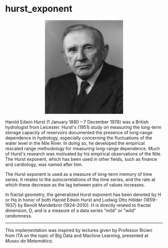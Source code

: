 # hurst_exponent

<div align="center">
  <img src="image/hurst.png" alt="hurst" width="250" height="300">
</div>

Harold Edwin Hurst (1 January 1880 – 7 December 1978) was a British hydrologist from Leicester. Hurst's (1951) study on measuring the long-term storage capacity of reservoirs documented the presence of long-range dependence in hydrology, especially concerning the fluctuations of the water level in the Nile River. In doing so, he developed the empirical rescaled range methodology for measuring long-range dependence. Much of Hurst's research was motivated by his empirical observations of the Nile. The Hurst exponent, which has been used in other fields, such as finance and cardiology, was named after him.

The Hurst exponent is used as a measure of long-term memory of time series. It relates to the autocorrelations of the time series, and the rate at which these decrease as the lag between pairs of values increases.

In fractal geometry, the generalized Hurst exponent has been denoted by H or Hq in honor of both Harold Edwin Hurst and Ludwig Otto Hölder (1859–1937) by Benoît Mandelbrot (1924–2010). H is directly related to fractal dimension, D, and is a measure of a data series "mild" or "wild" randomness.

---

This implementation was inspired by lectures given by Professor Ricieri from ITA on the topic of Big Data and Machine Learning, presented at *Museu da Matemática*.
